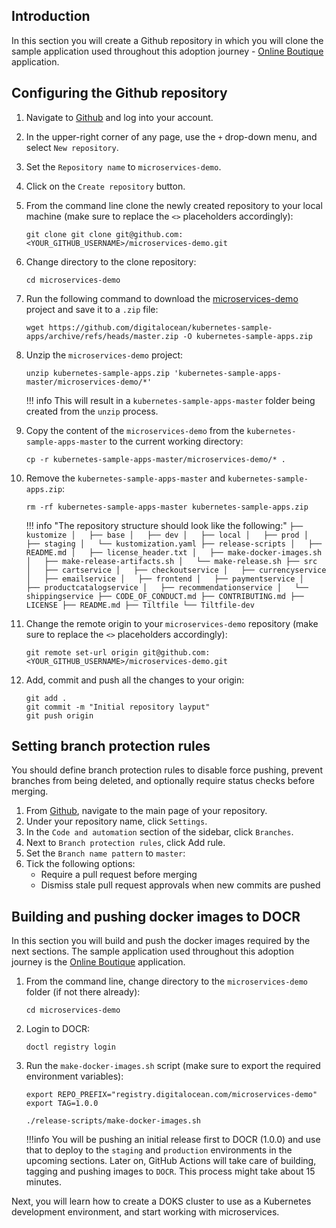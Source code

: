 ## Introduction

In this section you will create a Github repository in which you will clone the sample application used throughout this adoption journey - [Online Boutique](https://github.com/digitalocean/kubernetes-sample-apps/tree/master/microservices-demo) application.

## Configuring the Github repository

1. Navigate to [Github](https://github.com/) and log into your account.
2. In the upper-right corner of any page, use the `+` drop-down menu, and select `New repository`.
3. Set the `Repository name` to `microservices-demo`.
4. Click on the `Create repository` button.
5. From the command line clone the newly created repository to your local machine (make sure to replace the `<>` placeholders accordingly):

    ```shell
    git clone git clone git@github.com:<YOUR_GITHUB_USERNAME>/microservices-demo.git
    ```

6. Change directory to the clone repository:

    ```shell
    cd microservices-demo
    ```

7. Run the following command to download the [microservices-demo](https://github.com/digitalocean/kubernetes-sample-apps/tree/master/microservices-demo) project and save it to a `.zip` file:

    ```shell
    wget https://github.com/digitalocean/kubernetes-sample-apps/archive/refs/heads/master.zip -O kubernetes-sample-apps.zip
    ```

8. Unzip the `microservices-demo` project:

    ```shell
    unzip kubernetes-sample-apps.zip 'kubernetes-sample-apps-master/microservices-demo/*'
    ```

    !!! info
        This will result in a `kubernetes-sample-apps-master` folder being created from the `unzip` process.

9. Copy the content of the `microservices-demo` from the `kubernetes-sample-apps-master` to the current working directory:

    ```shell
    cp -r kubernetes-sample-apps-master/microservices-demo/* .
    ```

10. Remove the `kubernetes-sample-apps-master` and `kubernetes-sample-apps.zip`:

    ```shell
    rm -rf kubernetes-sample-apps-master kubernetes-sample-apps.zip
    ```

    !!! info "The repository structure should look like the following:"
        ```
        ├── kustomize
        │   ├── base
        │   ├── dev
        │   ├── local
        │   ├── prod
        │   ├── staging
        │   └── kustomization.yaml
        ├── release-scripts
        │   ├── README.md
        │   ├── license_header.txt
        │   ├── make-docker-images.sh
        │   ├── make-release-artifacts.sh
        │   └── make-release.sh
        ├── src
        │   ├── cartservice
        │   ├── checkoutservice
        │   ├── currencyservice
        │   ├── emailservice
        │   ├── frontend
        │   ├── paymentservice
        │   ├── productcatalogservice
        │   ├── recommendationservice
        │   └── shippingservice
        ├── CODE_OF_CONDUCT.md
        ├── CONTRIBUTING.md
        ├── LICENSE
        ├── README.md
        ├── Tiltfile
        └── Tiltfile-dev
        ```

11. Change the remote origin to your `microservices-demo` repository (make sure to replace the `<>` placeholders accordingly):

    ```shell
    git remote set-url origin git@github.com:<YOUR_GITHUB_USERNAME>/microservices-demo.git
    ```

12. Add, commit and push all the changes to your origin:

    ```shell
    git add .
    git commit -m "Initial repository layput"
    git push origin
    ```

## Setting branch protection rules

You should define branch protection rules to disable force pushing, prevent branches from being deleted, and optionally require status checks before merging.

1. From [Github](https://github.com/), navigate to the main page of your repository.
2. Under your repository name, click `Settings`.
3. In the `Code and automation` section of the sidebar, click `Branches`.
4. Next to `Branch protection rules`, click Add rule.
5. Set the `Branch name pattern` to `master`:
6. Tick the following options:
    - Require a pull request before merging
    - Dismiss stale pull request approvals when new commits are pushed

## Building and pushing docker images to DOCR

In this section you will build and push the docker images required by the next sections. The sample application used throughout this adoption journey is the [Online Boutique](https://github.com/digitalocean/kubernetes-sample-apps/tree/master/microservices-demo) application.

1. From the command line, change directory to the `microservices-demo` folder (if not there already):

    ```shell
    cd microservices-demo
    ```

2. Login to DOCR:

    ```shell
    doctl registry login
    ```

3. Run the `make-docker-images.sh` script (make sure to export the required environment variables):

    ```shell
    export REPO_PREFIX="registry.digitalocean.com/microservices-demo"
    export TAG=1.0.0

    ./release-scripts/make-docker-images.sh
    ```

    !!!info
        You will be pushing an initial release first to DOCR (1.0.0) and use that to deploy to the `staging` and `production` environments in the upcoming sections. Later on, GitHub Actions will take care of building, tagging and pushing images to `DOCR`.
        This process might take about 15 minutes.

Next, you will learn how to create a DOKS cluster to use as a Kubernetes development environment, and start working with microservices.
